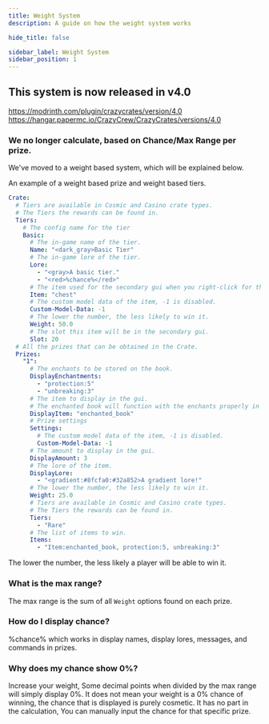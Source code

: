 ```yaml
---
title: Weight System
description: A guide on how the weight system works

hide_title: false

sidebar_label: Weight System
sidebar_position: 1
---
```

## This system is now released in v4.0

https://modrinth.com/plugin/crazycrates/version/4.0<br>
https://hangar.papermc.io/CrazyCrew/CrazyCrates/versions/4.0

### We no longer calculate, based on Chance/Max Range per prize.
We've moved to a weight based system, which will be explained below.

An example of a weight based prize and weight based tiers.
```yml
Crate:
  # Tiers are available in Cosmic and Casino crate types.
  # The Tiers the rewards can be found in.
  Tiers:
    # The config name for the tier
    Basic:
      # The in-game name of the tier.
      Name: "<dark_gray>Basic Tier"
      # The in-game lore of the tier.
      Lore:
        - "<gray>A basic tier."
        - "<red>%chance%</red>"
      # The item used for the secondary gui when you right-click for the preview.
      Item: "chest"
      # The custom model data of the item, -1 is disabled.
      Custom-Model-Data: -1
      # The lower the number, the less likely to win it.
      Weight: 50.0
      # The slot this item will be in the secondary gui.
      Slot: 20
  # All the prizes that can be obtained in the Crate.
  Prizes:
    "1":
      # The enchants to be stored on the book.
      DisplayEnchantments:
        - "protection:5"
        - "unbreaking:3"
      # The item to display in the gui.
      # The enchanted book will function with the enchants properly in an anvil.
      DisplayItem: "enchanted_book"
      # Prize settings
      Settings:
        # The custom model data of the item, -1 is disabled.
        Custom-Model-Data: -1
      # The amount to display in the gui.
      DisplayAmount: 3
      # The lore of the item.
      DisplayLore:
        - "<gradient:#8fcfa0:#32a852>A gradient lore!"
      # The lower the number, the less likely to win it.
      Weight: 25.0
      # Tiers are available in Cosmic and Casino crate types.
      # The Tiers the rewards can be found in.
      Tiers:
        - "Rare"
      # The list of items to win.
      Items:
        - "Item:enchanted_book, protection:5, unbreaking:3"
```

The lower the number, the less likely a player will be able to win it.

### What is the max range?
The max range is the sum of all `Weight` options found on each prize.

### How do I display chance?
%chance% which works in display names, display lores, messages, and commands in prizes.

### Why does my chance show 0%?
Increase your weight, Some decimal points when divided by the max range will simply display 0%.
It does not mean your weight is a 0% chance of winning, the chance that is displayed is purely cosmetic.
It has no part in the calculation, You can manually input the chance for that specific prize.
